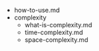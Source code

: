 - how-to-use.md
- complexity
    - what-is-complexity.md
    - time-complexity.md
    - space-complexity.md